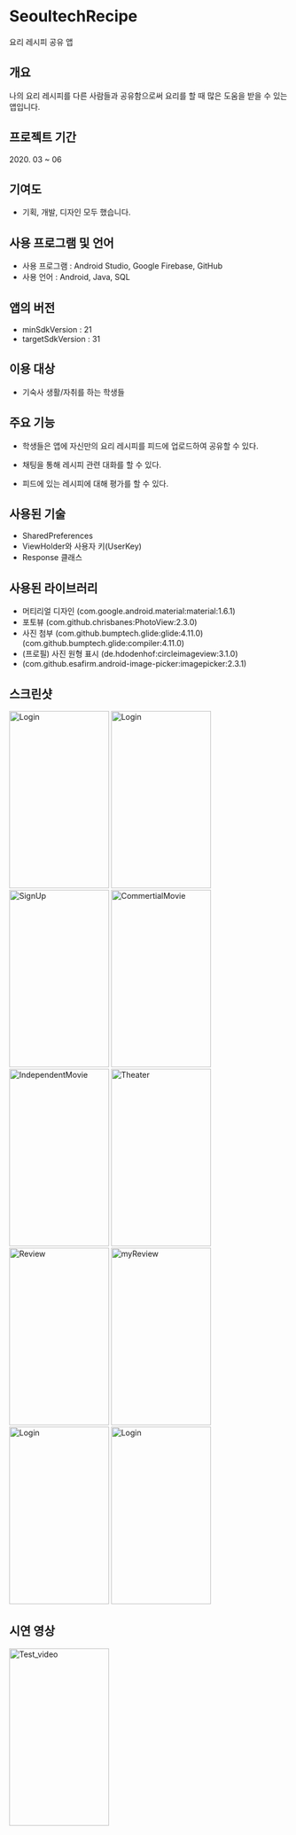 # SeoultechRecipe
요리 레시피 공유 앱

## 개요
나의 요리 레시피를 다른 사람들과 공유함으로써 요리를 할 때 많은 도움을 받을 수 있는 앱입니다.
    

## 프로젝트 기간
2020\. 03 ~ 06


## 기여도
- 기획, 개발, 디자인 모두 했습니다.


## 사용 프로그램 및 언어
- 사용 프로그램 : Android Studio, Google Firebase, GitHub
- 사용 언어 : Android, Java, SQL


## 앱의 버전
- minSdkVersion : 21
- targetSdkVersion : 31


## 이용 대상
- 기숙사 생활/자취를 하는 학생들


## 주요 기능
- 학생들은 앱에 자신만의 요리 레시피를 피드에 업로드하여 공유할 수 있다.

- 채팅을 통해 레시피 관련 대화를 할 수 있다.

- 피드에 있는 레시피에 대해 평가를 할 수 있다.


## 사용된 기술
- SharedPreferences
- ViewHolder와 사용자 키(UserKey)
- Response 클래스


## 사용된 라이브러리
- 머티리얼 디자인 (com.google.android.material:material:1.6.1)
- 포토뷰 (com.github.chrisbanes:PhotoView:2.3.0)
- 사진 첨부 (com.github.bumptech.glide:glide:4.11.0) (com.github.bumptech.glide:compiler:4.11.0)
- (프로필) 사진 원형 표시 (de.hdodenhof:circleimageview:3.1.0)
- (com.github.esafirm.android-image-picker:imagepicker:2.3.1)


## 스크린샷
<img src="/images/Screenshot_1.png" width="180px" height="320px" title="Login" alt="Login"></img>
<img src="/images/Screenshot_2.png" width="180px" height="320px" title="Login" alt="Login"></img>
<img src="/images/Screenshot_3.png" width="180px" height="320px" title="SignUp" alt="SignUp"></img>
<img src="/images/Screenshot_4.png" width="180px" height="320px" title="CommertialMovie" alt="CommertialMovie"></img>
<img src="/images/Screenshot_5.png" width="180px" height="320px" title="IndependentMovie" alt="IndependentMovie"></img>
<img src="/images/Screenshot_6.png" width="180px" height="320px" title="Theater" alt="Theater"></img>
<img src="/images/Screenshot_7.png" width="180px" height="320px" title="Review" alt="Review"></img>
<img src="/images/Screenshot_8.png" width="180px" height="320px" title="myReview" alt="myReview"></img>
<img src="/images/Screenshot_9.png" width="180px" height="320px" title="Login" alt="Login"></img>
<img src="/images/Screenshot_10.png" width="180px" height="320px" title="Login" alt="Login"></img>


## 시연 영상
<img src="/images/레시피앱 시연.gif" width="180px" height="320px" title="test_video" alt="Test_video"></img>
